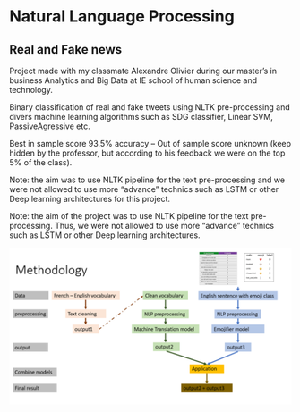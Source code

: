 # Natural Language Processing

## Real and Fake news

Project made with my classmate Alexandre Olivier during our master’s in business Analytics and Big Data at IE school of human science and technology.

Binary classification of real and fake tweets using NLTK pre-processing and divers machine learning algorithms such as SDG classifier, Linear SVM, PassiveAgressive etc.

Best in sample score 93.5% accuracy – Out of sample score unknown (keep hidden by the professor, but according to his feedback we were on the top 5% of the class).

Note: the aim was to use NLTK pipeline for the text pre-processing and we were not allowed to use more “advance” technics such as LSTM or other Deep learning architectures for this project.

Note: the aim of the project was to use NLTK pipeline for the text pre-processing. Thus, we were not allowed to use more “advance” technics such as LSTM or other Deep learning architectures.



![alt text](https://github.com/viretc/Natural-Language-Processing/blob/master/Seq2seq/Images/meto1.PNG)


